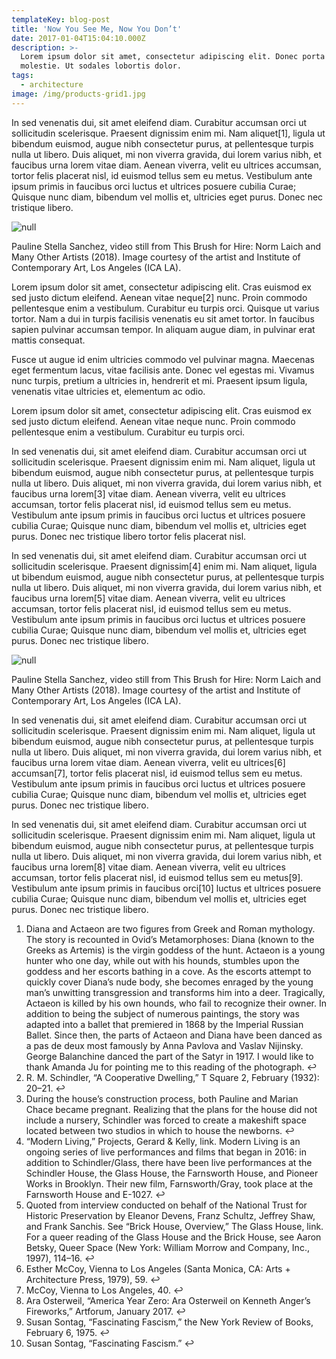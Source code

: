 ```yaml
---
templateKey: blog-post
title: 'Now You See Me, Now You Don’t'
date: 2017-01-04T15:04:10.000Z
description: >-
  Lorem ipsum dolor sit amet, consectetur adipiscing elit. Donec porta egestas
  molestie. Ut sodales lobortis dolor.
tags:
  - architecture
image: /img/products-grid1.jpg
---
```

In sed venenatis dui, sit amet eleifend diam. Curabitur accumsan orci ut sollicitudin scelerisque. Praesent dignissim enim mi. Nam aliquet\[1], ligula ut bibendum euismod, augue nibh consectetur purus, at pellentesque turpis nulla ut libero. Duis aliquet, mi non viverra gravida, dui lorem varius nibh, et faucibus urna lorem vitae diam. Aenean viverra, velit eu ultrices accumsan, tortor felis placerat nisl, id euismod tellus sem eu metus. Vestibulum ante ipsum primis in faucibus orci luctus et ultrices posuere cubilia Curae; Quisque nunc diam, bibendum vel mollis et, ultricies eget purus. Donec nec tristique libero.

![null](/img/soft-velvet-texture-delicate-pink-color-concept-femininity-home-comfort-warmth-105987201.jpg)

Pauline Stella Sanchez, video still from This Brush for Hire: Norm Laich and Many Other Artists (2018). Image courtesy of the artist and Institute of Contemporary Art, Los Angeles (ICA LA).

Lorem ipsum dolor sit amet, consectetur adipiscing elit. Cras euismod ex sed justo dictum eleifend. Aenean vitae neque\[2] nunc. Proin commodo pellentesque enim a vestibulum. Curabitur eu turpis orci. Quisque ut varius tortor. Nam a dui in turpis facilisis venenatis eu sit amet tortor. In faucibus sapien pulvinar accumsan tempor. In aliquam augue diam, in pulvinar erat mattis consequat.

Fusce ut augue id enim ultricies commodo vel pulvinar magna. Maecenas eget fermentum lacus, vitae facilisis ante. Donec vel egestas mi. Vivamus nunc turpis, pretium a ultricies in, hendrerit et mi. Praesent ipsum ligula, venenatis vitae ultricies et, elementum ac odio.

Lorem ipsum dolor sit amet, consectetur adipiscing elit. Cras euismod ex sed justo dictum eleifend. Aenean vitae neque nunc. Proin commodo pellentesque enim a vestibulum. Curabitur eu turpis orci. 

In sed venenatis dui, sit amet eleifend diam. Curabitur accumsan orci ut sollicitudin scelerisque. Praesent dignissim enim mi. Nam aliquet, ligula ut bibendum euismod, augue nibh consectetur purus, at pellentesque turpis nulla ut libero. Duis aliquet, mi non viverra gravida, dui lorem varius nibh, et faucibus urna lorem\[3] vitae diam. Aenean viverra, velit eu ultrices accumsan, tortor felis placerat nisl, id euismod tellus sem eu metus. Vestibulum ante ipsum primis in faucibus orci luctus et ultrices posuere cubilia Curae; Quisque nunc diam, bibendum vel mollis et, ultricies eget purus. Donec nec tristique libero tortor felis placerat nisl.

In sed venenatis dui, sit amet eleifend diam. Curabitur accumsan orci ut sollicitudin scelerisque. Praesent dignissim\[4] enim mi. Nam aliquet, ligula ut bibendum euismod, augue nibh consectetur purus, at pellentesque turpis nulla ut libero. Duis aliquet, mi non viverra gravida, dui lorem varius nibh, et faucibus urna lorem\[5] vitae diam. Aenean viverra, velit eu ultrices accumsan, tortor felis placerat nisl, id euismod tellus sem eu metus. Vestibulum ante ipsum primis in faucibus orci luctus et ultrices posuere cubilia Curae; Quisque nunc diam, bibendum vel mollis et, ultricies eget purus. Donec nec tristique libero.

![null](/img/soft-velvet-texture-delicate-pink-color-concept-femininity-home-comfort-warmth-105987201.jpg)

Pauline Stella Sanchez, video still from This Brush for Hire: Norm Laich and Many Other Artists (2018). Image courtesy of the artist and Institute of Contemporary Art, Los Angeles (ICA LA).

In sed venenatis dui, sit amet eleifend diam. Curabitur accumsan orci ut sollicitudin scelerisque. Praesent dignissim enim mi. Nam aliquet, ligula ut bibendum euismod, augue nibh consectetur purus, at pellentesque turpis nulla ut libero. Duis aliquet, mi non viverra gravida, dui lorem varius nibh, et faucibus urna lorem vitae diam. Aenean viverra, velit eu ultrices\[6] accumsan\[7], tortor felis placerat nisl, id euismod tellus sem eu metus. Vestibulum ante ipsum primis in faucibus orci luctus et ultrices posuere cubilia Curae; Quisque nunc diam, bibendum vel mollis et, ultricies eget purus. Donec nec tristique libero.

In sed venenatis dui, sit amet eleifend diam. Curabitur accumsan orci ut sollicitudin scelerisque. Praesent dignissim enim mi. Nam aliquet, ligula ut bibendum euismod, augue nibh consectetur purus, at pellentesque turpis nulla ut libero. Duis aliquet, mi non viverra gravida, dui lorem varius nibh, et faucibus urna lorem\[8] vitae diam. Aenean viverra, velit eu ultrices accumsan, tortor felis placerat nisl, id euismod tellus sem eu metus\[9]. Vestibulum ante ipsum primis in faucibus orci\[10] luctus et ultrices posuere cubilia Curae; Quisque nunc diam, bibendum vel mollis et, ultricies eget purus. Donec nec tristique libero.

1. Diana and Actaeon are two figures from Greek and Roman mythology. The story is recounted in Ovid’s Metamorphoses: Diana (known to the Greeks as Artemis) is the virgin goddess of the hunt. Actaeon is a young hunter who one day, while out with his hounds, stumbles upon the goddess and her escorts bathing in a cove. As the escorts attempt to quickly cover Diana’s nude body, she becomes enraged by the young man’s unwitting transgression and transforms him into a deer. Tragically, Actaeon is killed by his own hounds, who fail to recognize their owner. In addition to being the subject of numerous paintings, the story was adapted into a ballet that premiered in 1868 by the Imperial Russian Ballet. Since then, the parts of Actaeon and Diana have been danced as a pas de deux most famously by Anna Pavlova and Vaslav Nijinsky. George Balanchine danced the part of the Satyr in 1917. I would like to thank Amanda Ju for pointing me to this reading of the photograph. ↩
2. R. M. Schindler, “A Cooperative Dwelling,” T Square 2, February (1932): 20–21. ↩
3. During the house’s construction process, both Pauline and Marian Chace became pregnant. Realizing that the plans for the house did not include a nursery, Schindler was forced to create a makeshift space located between two studios in which to house the newborns. ↩
4. “Modern Living,” Projects, Gerard & Kelly, link. Modern Living is an ongoing series of live performances and films that began in 2016: in addition to Schindler/Glass, there have been live performances at the Schindler House, the Glass House, the Farnsworth House, and Pioneer Works in Brooklyn. Their new film, Farnsworth/Gray, took place at the Farnsworth House and E-1027. ↩
5. Quoted from interview conducted on behalf of the National Trust for Historic Preservation by Eleanor Devens, Franz Schultz, Jeffrey Shaw, and Frank Sanchis. See “Brick House, Overview,” The Glass House, link. For a queer reading of the Glass House and the Brick House, see Aaron Betsky, Queer Space (New York: William Morrow and Company, Inc., 1997), 114–16. ↩
6. Esther McCoy, Vienna to Los Angeles (Santa Monica, CA: Arts + Architecture Press, 1979), 59. ↩
7. McCoy, Vienna to Los Angeles, 40. ↩
8. Ara Osterweil, “America Year Zero: Ara Osterweil on Kenneth Anger’s Fireworks,” Artforum, January 2017. ↩
9. Susan Sontag, “Fascinating Fascism,” the New York Review of Books, February 6, 1975. ↩
10. Susan Sontag, “Fascinating Fascism.” ↩
